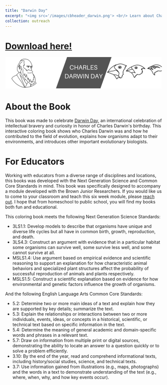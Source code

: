```yaml
---
title: "Darwin Day"
excerpt: "<img src='/images/cbheader_darwin.png'> <br/> Learn about Charles Darwin, one of the fathers of the modern evolutionary synthesis."
collection: outreach
---
```

<head>
<!-- Global site tag (gtag.js) - Google Analytics -->
<script async src="https://www.googletagmanager.com/gtag/js?id=UA-174576010-1"></script>
<script>
  window.dataLayer = window.dataLayer || [];
  function gtag(){dataLayer.push(arguments);}
  gtag('js', new Date());

  gtag('config', 'UA-174576010-1');
</script>
</head>

# [Download here!](/files/darwindasy_coloringbook.pdf)

<img src='/images/cbheader_darwin.png'>

# About the Book
This book was made to celebrate [Darwin Day](https://darwinday.org/), an international celebration of intellectual bravery and curiosity in honor of Charles Darwin's birthday. This interactive coloring book shows who Charles Darwin was and how he contributed to the field of evolution, explains how organisms adapt to their environments, and introduces other important evolutionary biologists.

# For Educators
Working with educators from a diverse range of disciplines and locations, this books was developed with the Next Generation Science and Common Core Standards in mind. This book was specifically designed to accompany a module developed with the Brown Junior Researchers. If you would like us to come to your classroom and teach this six week module, please [reach out](mailto:maya_weissman@brown.edu). I hope that from homeschool to public school, you will find my books both fun and educational.

This coloring book meets the following Next Generation Science Standards:
* 3LS1.1: Develop models to describe that organisms have unique and diverse life cycles but all have in common birth, growth, reproduction, and death.
* 3LS4.3: Construct an argument with evidence that in a particular habitat some organisms can survive well, some survive less well, and some cannot survive at all.
* MSLS1.4: Use argument based on empirical evidence and scientific reasoning to support an explanation for how characteristic animal behaviors and specialized plant structures affect the probability of successful reproduction of animals and plants respectively.
* MSLS1.5: Construct a scientific explanation based on evidence for how environmental and genetic factors influence the growth of organisms.

And the following English Language Arts Common Core Standards:
* 5.2: Determine two or more main ideas of a text and explain how they are supported by key details; summarize the text.
* 5.3: Explain the relationships or interactions between two or more individuals, events, ideas, or concepts in a historical, scientific, or technical text based on specific information in the text.
* 5.4: Determine the meaning of general academic and domain-specific words and phrases in a relevant text.
* 5.7: Draw on information from multiple print or digital sources, demonstrating the ability to locate an answer to a question quickly or to solve a problem efficiently.
* 3.10: By the end of the year, read and comprehend informational texts, including history/social studies, science, and technical texts.
* 3.7: Use information gained from illustrations (e.g., maps, photographs) and the words in a text to demonstrate understanding of the text (e.g., where, when, why, and how key events occur). 
